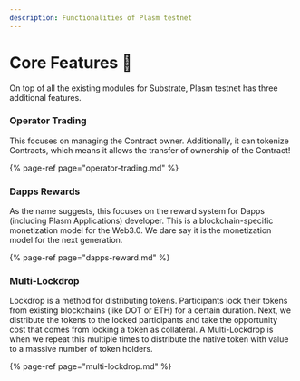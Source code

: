 ```yaml
---
description: Functionalities of Plasm testnet
---
```


# Core Features 🏡

 On top of all the existing modules for Substrate, Plasm testnet has three additional features.

### **Operator Trading**

This focuses on managing the Contract owner. Additionally, it can tokenize Contracts, which means it allows the transfer of ownership of the Contract!

{% page-ref page="operator-trading.md" %}

### **Dapps Rewards**

As the name suggests, this focuses on the reward system for Dapps \(including Plasm Applications\) developer. This is a blockchain-specific monetization model for the Web3.0. We dare say it is the monetization model for the next generation.

{% page-ref page="dapps-reward.md" %}

### **Multi-Lockdrop**

Lockdrop is a method for distributing tokens. Participants lock their tokens from existing blockchains \(like DOT or ETH\) for a certain duration. Next, we distribute the tokens to the locked participants and take the opportunity cost that comes from locking a token as collateral. A Multi-Lockdrop is when we repeat this multiple times to distribute the native token with value to a massive number of token holders.

{% page-ref page="multi-lockdrop.md" %}

